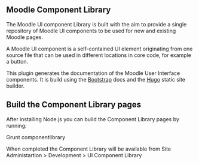 ## Moodle Component Library

The Moodle UI component Library is built with the aim to provide a single repository
of Moodle UI components to be used for new and existing Moodle pages.

A Moodle UI component is a self-contained UI element originating from one source file
that can be used in different locations in core code, for example a button.

This plugin generates the documentation of the Moodle User Interface components. It
is build using the [Bootstrap](http://getbootstrap.com) docs and the [Hugo](gohugo.io)
static site builder.

## Build the Component Library pages

After installing Node.js you can build the Component Library pages by running:

Grunt componentlibrary

When completed the Component Library will be available from Site Administartion > Development > UI Component Library

